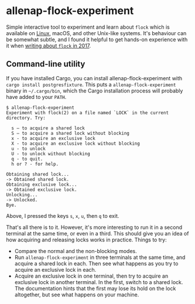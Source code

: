 # allenap-flock-experiment

Simple interactive tool to experiment and learn about `flock` which is available
on [Linux](https://linux.die.net/man/2/flock), macOS, and other Unix-like
systems. It's behaviour can be somewhat subtle, and I found it helpful to get
hands-on experience with it when [writing about `flock` in 2017][flock-post].

[flock-post]: https://allenap.me/posts/flock-behaviour

## Command-line utility

If you have installed Cargo, you can install allenap-flock-experiment with
`cargo install postgresfixture`. This puts a `allenap-flock-experiment` binary
in `~/.cargo/bin`, which the Cargo installation process will probably have added
to your `PATH`.

```shellsession
$ allenap-flock-experiment
Experiment with flock(2) on a file named `LOCK` in the current directory. Try:

  s – to acquire a shared lock
  S – to acquire a shared lock without blocking
  x - to acquire an exclusive lock
  X - to acquire an exclusive lock without blocking
  u - to unlock
  U - to unlock without blocking
  q - to quit.
  h or ? - for help.

Obtaining shared lock...
-> Obtained shared lock.
Obtaining exclusive lock...
-> Obtained exclusive lock.
Unlocking...
-> Unlocked.
Bye.
```

Above, I pressed the keys `s`, `x`, `u`, then `q` to exit.

That's all there is to it. However, it's more interesting to run it in a second
terminal at the same time, or even in a third. This should give you an idea of
how acquiring and releasing locks works in practice. Things to try:

- Compare the normal and the non-blocking modes.
- Run `allenap-flock-experiment` in three terminals at the same time, and
  acquire a shared lock in each. Then see what happens as you try to acquire an
  exclusive lock in each.
- Acquire an exclusive lock in one terminal, then try to acquire an exclusive
  lock in another terminal. In the first, switch to a shared lock. The
  documentation hints that the first may lose its hold on the lock altogether,
  but see what happens on your machine.
